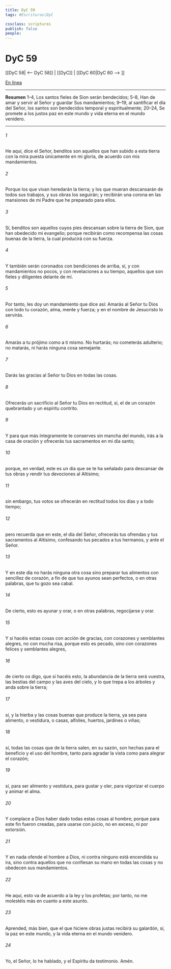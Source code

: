 ```yaml
---
title: DyC 59
tags: #Escrituras\DyC

cssclass: scriptures
publish: false
people:
---
```


# DyC 59
[[DyC 58| <-- DyC 58]] | [[DyC]] | [[DyC 60|DyC 60 --> ]]

[En línea](https://churchofjesuschrist.org/study/scriptures/dc-testament/dc/59?lang=spa)

---
__Resumen__
1–4, Los santos fieles de Sion serán bendecidos; 5–8, Han de amar y servir al Señor y guardar Sus mandamientos; 9–19, al santificar el día del Señor, los santos son bendecidos temporal y espiritualmente; 20–24, Se promete a los justos paz en este mundo y vida eterna en el mundo venidero.

---
###### 1 
He aquí, dice el Señor, benditos son aquellos que han subido a esta tierra con la mira puesta únicamente en mi gloria, de acuerdo con mis mandamientos.

###### 2 
Porque los que vivan heredarán la tierra; y los que mueran descansarán de todos sus trabajos, y sus obras los seguirán; y recibirán una corona en las mansiones de mi Padre que he preparado para ellos.

###### 3 
Sí, benditos son aquellos cuyos pies descansan sobre la tierra de Sion, que han obedecido mi evangelio; porque recibirán como recompensa las cosas buenas de la tierra, la cual producirá con su fuerza.

###### 4 
Y también serán coronados con bendiciones de arriba, sí, y con mandamientos no pocos, y con revelaciones a su tiempo, aquellos que son fieles y diligentes delante de mí.

###### 5 
Por tanto, les doy un mandamiento que dice así: Amarás al Señor tu Dios con todo tu corazón, alma, mente y fuerza; y en el nombre de Jesucristo lo servirás.

###### 6 
Amarás a tu prójimo como a ti mismo. No hurtarás; no cometerás adulterio; no matarás, ni harás ninguna cosa semejante.

###### 7 
Darás las gracias al Señor tu Dios en todas las cosas.

###### 8 
Ofrecerás un sacrificio al Señor tu Dios en rectitud, sí, el de un corazón quebrantado y un espíritu contrito.

###### 9 
Y para que más íntegramente te conserves sin mancha del mundo, irás a la casa de oración y ofrecerás tus sacramentos en mi día santo;

###### 10 
porque, en verdad, este es un día que se te ha señalado para descansar de tus obras y rendir tus devociones al Altísimo;

###### 11 
sin embargo, tus votos se ofrecerán en rectitud todos los días y a todo tiempo;

###### 12 
pero recuerda que en este, el día del Señor, ofrecerás tus ofrendas y tus sacramentos al Altísimo, confesando tus pecados a tus hermanos, y ante el Señor.

###### 13 
Y en este día no harás ninguna otra cosa sino preparar tus alimentos con sencillez de corazón, a fin de que tus ayunos sean perfectos, o en otras palabras, que tu gozo sea cabal.

###### 14 
De cierto, esto es ayunar y orar, o en otras palabras, regocijarse y orar.

###### 15 
Y si hacéis estas cosas con acción de gracias, con corazones y semblantes alegres, no con mucha risa, porque esto es pecado, sino con corazones felices y semblantes alegres,

###### 16 
de cierto os digo, que si hacéis esto, la abundancia de la tierra será vuestra, las bestias del campo y las aves del cielo, y lo que trepa a los árboles y anda sobre la tierra;

###### 17 
sí, y la hierba y las cosas buenas que produce la tierra, ya sea para alimento, o vestidura, o casas, alfolíes, huertos, jardines o viñas;

###### 18 
sí, todas las cosas que de la tierra salen, en su sazón, son hechas para el beneficio y el uso del hombre, tanto para agradar la vista como para alegrar el corazón;

###### 19 
sí, para ser alimento y vestidura, para gustar y oler, para vigorizar el cuerpo y animar el alma.

###### 20 
Y complace a Dios haber dado todas estas cosas al hombre; porque para este fin fueron creadas, para usarse con juicio, no en exceso, ni por extorsión.

###### 21 
Y en nada ofende el hombre a Dios, ni contra ninguno está encendida su ira, sino contra aquellos que no confiesan su mano en todas las cosas y no obedecen sus mandamientos.

###### 22 
He aquí, esto va de acuerdo a la ley y los profetas; por tanto, no me molestéis más en cuanto a este asunto.

###### 23 
Aprended, más bien, que el que hiciere obras justas recibirá su galardón, sí, la paz en este mundo, y la vida eterna en el mundo venidero.

###### 24 
Yo, el Señor, lo he hablado, y el Espíritu da testimonio. Amén.

